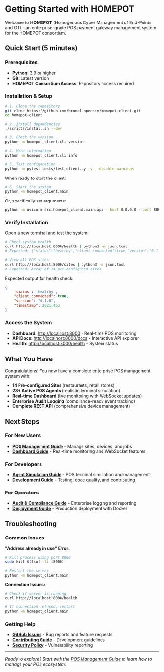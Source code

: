 # Getting Started with HOMEPOT

Welcome to **HOMEPOT** (Homogenous Cyber Management of End-Points and OT) - an enterprise-grade POS payment gateway management system for the HOMEPOT consortium.

## Quick Start (5 minutes)

### Prerequisites

- **Python**: 3.9 or higher
- **Git**: Latest version
- **HOMEPOT Consortium Access**: Repository access required

### Installation & Setup

```bash
# 1. Clone the repository
git clone https://github.com/brunel-opensim/homepot-client.git
cd homepot-client

# 2. Install dependencies
./scripts/install.sh --dev

# 3. Check the version
python -m homepot_client.cli version

# 4. More information
python -m homepot_client.cli info

# 5. Test configuration
python -m pytest tests/test_client.py -v --disable-warnings
```

When ready to start the client:

```bash
# 6. Start the system
python -m homepot_client.main
```

Or, specifically set arguments:

```bash
python -m uvicorn src.homepot_client.main:app --host 0.0.0.0 --port 8000 --reload
```

### Verify Installation

Open a new terminal and test the system:

```bash
# Check system health
curl http://localhost:8000/health | python3 -m json.tool
# Expected: {"status":"healthy","client_connected":true,"version":"0.1.0"}

# View all POS sites
curl http://localhost:8000/sites | python3 -m json.tool
# Expected: Array of 14 pre-configured sites
```

Expected output for health check:

```json
{
    "status": "healthy",
    "client_connected": true,
    "version": "0.1.0",
    "timestamp": 2021.463
}
```

### Access the System

- **Dashboard**: [http://localhost:8000](http://localhost:8000) - Real-time POS monitoring
- **API Docs**: [http://localhost:8000/docs](http://localhost:8000/docs) - Interactive API explorer
- **Health**: [http://localhost:8000/health](http://localhost:8000/health) - System status

## What You Have

Congratulations! You now have a complete enterprise POS management system with:

- **14 Pre-configured Sites** (restaurants, retail stores)
- **23+ Active POS Agents** (realistic terminal simulation)
- **Real-time Dashboard** (live monitoring with WebSocket updates)
- **Enterprise Audit Logging** (compliance-ready event tracking)
- **Complete REST API** (comprehensive device management)

## Next Steps

### For New Users
- **[POS Management Guide](pos-management.md)** - Manage sites, devices, and jobs
- **[Dashboard Guide](real-time-dashboard.md)** - Real-time monitoring and WebSocket features

### For Developers
- **[Agent Simulation Guide](agent-simulation.md)** - POS terminal simulation and management
- **[Development Guide](development-guide.md)** - Testing, code quality, and contributing

### For Operators
- **[Audit & Compliance Guide](audit-compliance.md)** - Enterprise logging and reporting
- **[Deployment Guide](deployment-guide.md)** - Production deployment with Docker

## Troubleshooting

### Common Issues

**"Address already in use" Error:**
```bash
# Kill process using port 8000
sudo kill $(lsof -ti :8000)

# Restart the server
python -m homepot_client.main
```

**Connection Issues:**
```bash
# Check if server is running
curl http://localhost:8000/health

# If connection refused, restart
python -m homepot_client.main
```

### Getting Help

- **[GitHub Issues](https://github.com/brunel-opensim/homepot-client/issues)** - Bug reports and feature requests
- **[Contributing Guide](../CONTRIBUTING.md)** - Development guidelines
- **[Security Policy](../SECURITY.md)** - Vulnerability reporting

---

*Ready to explore? Start with the [POS Management Guide](pos-management.md) to learn how to manage your POS ecosystem.*
